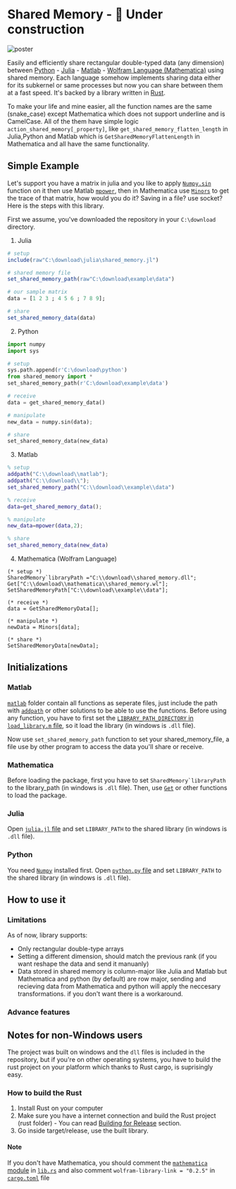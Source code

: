 # Shared Memory - 🚧 Under construction


![poster](https://user-images.githubusercontent.com/56647066/184504837-42af271b-85a1-48a3-b30e-3f725012c919.jpg)

Easily and efficiently share rectangular double-typed data (any dimension) between [Python](https://python.org) - [Julia](https://julialang.org) - [Matlab](https://mathworks.com) - [Wolfram Language (Mathematica)](https://www.wolfram.com/mathematica/) using shared memory. Each language somehow implements sharing data either for its subkernel or same processes but now you can share between them at a fast speed. It's backed by a library written in [Rust](https://rust-lang.org/).

To make your life and mine easier, all the function names are the same (snake_case) except Mathematica which does not support underline and is CamelCase. All of the them have simple logic `action_shared_memory[_property]`, like `get_shared_memory_flatten_length` in Julia,Python and Matlab which is `GetSharedMemoryFlattenLength` in Mathematica and all have the same functionality.

## Simple Example
Let's support you have a matrix in julia and you like to apply [`Numpy.sin`](https://numpy.org/doc/stable/reference/generated/numpy.sin.html) function on it then use Matlab [`mpower`](https://uk.mathworks.com/help/matlab/ref/mpower.html), then in Mathematica use [`Minors`](https://reference.wolfram.com/language/ref/Minors.html) to get the trace of that matrix, how would you do it? Saving in a file? use socket? Here is the steps with this library.

First we assume, you've downloaded the repository in your `C:\download` directory.

1. Julia
```Julia
# setup
include(raw"C:\download\julia\shared_memory.jl")

# shared memory file
set_shared_memory_path(raw"C:\download\example\data")

# our sample matrix
data = [1 2 3 ; 4 5 6 ; 7 8 9];

# share
set_shared_memory_data(data) 
```

2. Python
```python
import numpy
import sys

# setup
sys.path.append(r'C:\download\python')
from shared_memory import *
set_shared_memory_path(r'C:\download\example\data')

# receive
data = get_shared_memory_data()

# manipulate
new_data = numpy.sin(data);

# share
set_shared_memory_data(new_data)
```
3. Matlab
```matlab
% setup
addpath("C:\\download\\matlab");
addpath("C:\\download\\");
set_shared_memory_path("C:\\download\\example\\data")

% receive
data=get_shared_memory_data();

% manipulate
new_data=mpower(data,2);

% share
set_shared_memory_data(new_data)
```
4. Mathematica (Wolfram Language)
```wolfram
(* setup *)
SharedMemory`libraryPath ="C:\\download\\shared_memory.dll";
Get["C:\\download\\mathematica\\shared_memory.wl"];
SetSharedMemoryPath["C:\\download\\example\\data"];

(* receive *)
data = GetSharedMemoryData[];

(* manipulate *)
newData = Minors[data];

(* share *)
SetSharedMemoryData[newData];
```
## Initializations


### Matlab
[`matlab`](https://github.com/ben-izd/shared_memory/tree/main/matlab) folder contain all functions as seperate files, just include the path with [`addpath`](https://uk.mathworks.com/help/matlab/ref/addpath.html) or other solutions to be able to use the functions. Before using any function, you have to first set the [`LIBRARY_PATH_DIRECTORY` in `load_library.m` file](https://github.com/ben-izd/shared_memory/blob/9b97dab3bbc81c122d4c966cee5ce1bf7733cf90/matlab/load_library.m#L3), so it load the library (in windows is `.dll` file).

Now use `set_shared_memory_path` function to set your shared_memory_file, a file use by other program to access the data you'll share or receive.

### Mathematica
Before loading the package, first you have to set ```SharedMemory`libraryPath``` to the library_path (in windows is `.dll` file). Then, use [`Get`](https://reference.wolfram.com/language/ref/Get.html) or other functions to load the package.

### Julia
Open [`julia.jl` file](https://github.com/ben-izd/shared_memory/blob/a6dfdc00f4008959facd3b25b5e4320ada532214/julia/julia.jl#L2) and set `LIBRARY_PATH` to the shared library (in windows is `.dll` file).

### Python
You need [`Numpy`](https://pypi.org/project/numpy/) installed  first.
Open [`python.py` file](https://github.com/ben-izd/shared_memory/blob/3ba51ce3fa9eae2c57cacb268b686616d222fd7d/python/python.py#L6) and set `LIBRARY_PATH` to the shared library (in windows is `.dll` file).


## How to use it


### Limitations
As of now, library supports:
- Only rectangular double-type arrays
- Setting a different dimension, should match the previous rank (if you want reshape the data and send it manuanly)
- Data stored in shared memory is column-major like Julia and Matlab but Mathematica and python (by default) are row major, sending and recieving data from Mathematica and python will apply the neccesary transformations. if you don't want there is a workaround.

### Advance features

## Notes for non-Windows users
The project was built on windows and the `dll` files is included in the repository, but if you're on other operating systems, you have to build the rust project on your platform which thanks to Rust cargo, is suprisingly easy.

### How to build the Rust
1. Install Rust on your computer
2. Make sure you have a internet connection and build the Rust project (rust folder) - You can read [Building for Release](https://doc.rust-lang.org/book/ch01-03-hello-cargo.html#building-for-release) section.
3. Go inside target/release, use the built library.

#### Note
If you don't have Mathematica, you should comment the [`mathematica` module](https://github.com/ben-izd/shared_memory/blob/9b97dab3bbc81c122d4c966cee5ce1bf7733cf90/rust/src/lib.rs#L359) in [`lib.rs`](https://github.com/ben-izd/shared_memory/blob/main/rust/src/lib.rs) and also comment `wolfram-library-link = "0.2.5"` in [`cargo.toml`](https://github.com/ben-izd/shared_memory/blob/main/rust/Cargo.toml) file

